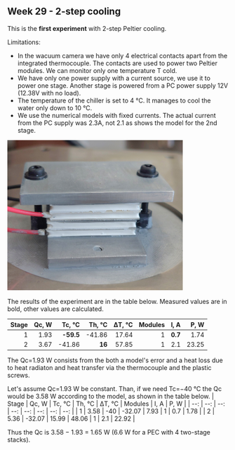 ## Week 29 - 2-step cooling
This is the **first experiment** with 2-step Peltier cooling. 

Limitations:
* In the wacuum camera we have only 4 electrical contacts apart from the integrated thermocouple. The contacts are used to power two Peltier modules. We can monitor only one temperature T cold.
* We have only one power supply with a current source, we use it to power one stage. Another stage is powered from a PC power supply 12V (12.38V with no load).
* The temperature of the chiller is set to 4 &deg;C. It manages to cool the water only down to 10 &deg;C.
* We use the numerical models with fixed currents. The actual current from the PC supply was 2.3A, not 2.1 as shows the model for the 2nd stage.

<img alt="Two Peltier modules in stack" src="/img/20240716_143453.jpg" width=400px>

The results of the experiment are in the table below. Measured values are in bold, other values are calculated. 

| Stage | Qc, W | Tc, &deg;C | Th, &deg;C | &#916;T, &deg;C | Modules | I, A | P, W |
| --: | --: | --: | --: | --: | --: | --: | --: |
| 1 | 1.93 | **-59.5** | -41.86 | 17.64 | 1 | **0.7** | 1.74 |
| 2 | 3.67 | -41.86 | **16** | 57.85 | 1 | 2.1 | 23.25 |

The Qc=1.93 W consists from the both a model's error and a heat loss due to heat radiaton and heat transfer via the thermocouple and the plastic screws. 

Let's assume Qc=1.93 W be constant. Than, if we need Tc=&minus;40 &deg;C the Qc would be 3.58 W according to the model, as shown in the table below. 
| Stage | Qc, W | Tc, &deg;C | Th, &deg;C | &#916;T, &deg;C | Modules | I, A | P, W |
| --: | --: | --: | --: | --: | --: | --: | --: |
| 1 | 3.58 | -40 | -32.07 | 7.93 | 1 | 0.7 | 1.78 |
| 2 | 5.36 | -32.07 | 15.99 | 48.06 | 1 | 2.1 | 22.92 |

Thus the Qc is 3.58 &minus; 1.93 = 1.65 W (6.6 W for a PEC with 4 two-stage stacks). 

